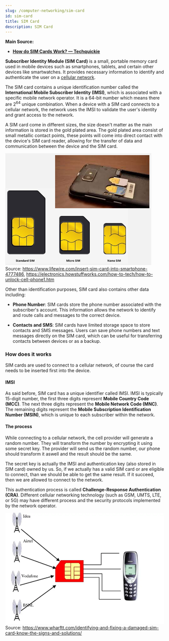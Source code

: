 ```yaml
---
slug: /computer-networking/sim-card
id: sim-card
title: SIM Card
description: SIM Card
---
```


**Main Source:**

- **[How do SIM Cards Work? — Techquickie](https://youtu.be/GTCAbmjyEvE?si=_oGqSglZ253CuESu)**

**Subscriber Identity Module (SIM Card)** is a small, portable memory card used in mobile devices such as smartphones, tablets, and certain other devices like smartwatches. It provides necessary information to identify and authenticate the user on a [cellular network](/computer-networking/cellular-networking).

The SIM card contains a unique identification number called the **International Mobile Subscriber Identity (IMSI)**, which is associated with a specific mobile network operator. It is a 64-bit number which means there are $2^{64}$ unique combination. When a device with a SIM card connects to a cellular network, the network uses the IMSI to validate the user's identity and grant access to the network.

A SIM card come in different sizes, the size doesn't matter as the main information is stored in the gold plated area. The gold plated area consist of small metallic contact points, these points will come into direct contact with the device's SIM card reader, allowing for the transfer of data and communication between the device and the SIM card.

![Different SIM card size and how it fit in a phone](./sim-card-size-and-phone.png)  
Source: https://www.lifewire.com/insert-sim-card-into-smartphone-4777486, https://electronics.howstuffworks.com/how-to-tech/how-to-unlock-cell-phone1.htm

Other than identification purposes, SIM card also contains other data including:

- **Phone Number**: SIM cards store the phone number associated with the subscriber's account. This information allows the network to identify and route calls and messages to the correct device.

- **Contacts and SMS**: SIM cards have limited storage space to store contacts and SMS messages. Users can save phone numbers and text messages directly on the SIM card, which can be useful for transferring contacts between devices or as a backup.

### How does it works

SIM cards are used to connect to a cellular network, of course the card needs to be inserted first into the device.

#### IMSI

As said before, SIM card has a unique identifier called IMSI. IMSI is typically 15-digit number, the first three digits represent **Mobile Country Code (MCC)**. The next three digits represent the **Mobile Network Code (MNC)**. The remaining digits represent the **Mobile Subscription Identification Number (MSIN)**, which is unique to each subscriber within the network.

#### The process

While connecting to a cellular network, the cell provider will generate a random number. They will transform the number by encrypting it using some secret key. The provider will send us the random number, our phone should transform it aswell and the result should be the same.

The secret key is actually the IMSI and authentication key (also stored in SIM card) owned by us. So, if we actually has a valid SIM card or are eligible to connect, than we should be able to get the same result. If it succeed, then we are allowed to connect to the network.

This authentication process is called **Challenge-Response Authentication (CRA)**. Different cellular networking technology (such as GSM, UMTS, LTE, or 5G) may have different process and the security protocols implemented by the network operator.

![SIM card connection](./sim-card-connection.jpg)  
Source: https://www.wharftt.com/identifying-and-fixing-a-damaged-sim-card-know-the-signs-and-solutions/
